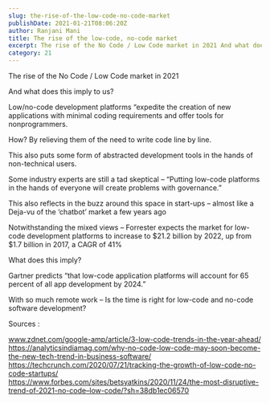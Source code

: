 ```yaml
---
slug: the-rise-of-the-low-code-no-code-market
publishDate: 2021-01-21T08:06:20Z
author: Ranjani Mani
title: The rise of the low-code, no-code market 
excerpt: The rise of the No Code / Low Code market in 2021 And what does this imply to us? Low/no-code development platforms “expedite the creation of new applications with minimal coding requirements and offer tools for nonprogrammers. How? By relieving them of the need to write code line by line. This also puts some form  ... 
category: 21
---
```


The rise of the No Code / Low Code market in 2021

And what does this imply to us?

Low/no-code development platforms “expedite the creation of new applications with minimal coding requirements and offer tools for nonprogrammers.

How? By relieving them of the need to write code line by line.

This also puts some form of abstracted development tools in the hands of non-technical users.

Some industry experts are still a tad skeptical – “Putting low-code platforms in the hands of everyone will create problems with governance.” 

This also reflects in the buzz around this space in start-ups – almost like a Deja-vu of the ‘chatbot’ market a few years ago

Notwithstanding the mixed views – Forrester expects the market for low-code development platforms to increase to $21.2 billion by 2022, up from $1.7 billion in 2017, a CAGR of 41%

What does this imply?

Gartner predicts “that low-code application platforms will account for 65 percent of all app development by 2024.”

With so much remote work – Is the time is right for low-code and no-code software development?

Sources :

www.zdnet.com/google-amp/article/3-low-code-trends-in-the-year-ahead/  
https://analyticsindiamag.com/why-no-code-low-code-may-soon-become-the-new-tech-trend-in-business-software/  
https://techcrunch.com/2020/07/21/tracking-the-growth-of-low-code-no-code-startups/  
https://www.forbes.com/sites/betsyatkins/2020/11/24/the-most-disruptive-trend-of-2021-no-code–low-code/?sh=38db1ec06570